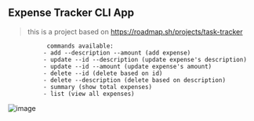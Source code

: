 ## Expense Tracker CLI App

> this is a project based on https://roadmap.sh/projects/task-tracker

               commands available:
              - add --description --amount (add expense)
              - update --id --description (update expense's description)
              - update --id --amount (update expense's amount)
              - delete --id (delete based on id)
              - delete --description (delete based on description)
              - summary (show total expenses)
              - list (view all expenses)



![image](https://github.com/user-attachments/assets/75e37020-a6df-4249-8652-060342a4e7b7)
